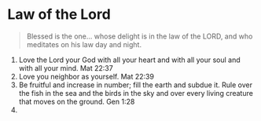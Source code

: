 # Law of the Lord

> Blessed is the one... whose delight is in the law of the LORD, and who meditates on his law day and night.

1. Love the Lord your God with all your heart and with all your soul and with all your mind. Mat 22:37
2. Love you neighbor as yourself. Mat 22:39
3. Be fruitful and increase in number; fill the earth and subdue it. Rule over the fish in the sea and the birds in the sky and over every living creature that moves on the ground. Gen 1:28
4. 
